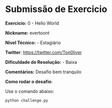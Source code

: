 # Submissão de Exercicio

**Exercicio:** 0 - Hello World

**Nickname:** evertoont

**Nível Técnico:** - Estagiário

**Twitter**: https://twitter.com/Ton0liver

**Dificuldade de Resolução:** - Baixa

**Comentários:** Desafio bem tranquilo

**Como rodar o desafio**: 

Use o comando abaixo: 
```bash
python challenge.py
```